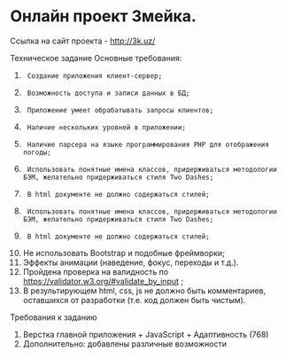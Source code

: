 # Онлайн проект Змейка.

Ссылка на сайт проекта - http://3k.uz/

Техническое задание
Основные требования:
1)  	Создание приложения клиент-сервер;
2)  	Возможность доступа и записи данных в БД;
3)  	Приложение умеет обрабатывать запросы клиентов;
4)  	Наличие нескольких уровней в приложении;
5)  	Наличие парсера на языке программирования PHP для отображения погоды;
6)  	Использовать понятные имена классов, придерживаться методологии БЭМ, желательно придерживаться стиля Two Dashes;
7)  	В html документе не должно содержаться стилей;
8)  	Использовать понятные имена классов, придерживаться методологии БЭМ, желательно придерживаться стиля Two Dashes;
9)  	В html документе не должно содержаться стилей;
10)  Не использовать Bootstrap и подобные фреймворки;
14)  Эффекты анимации (наведение, фокус, переходы и т.д.).
15)  Пройдена проверка на валидность по https://validator.w3.org/#validate_by_input ;
16)  В результирующем html, css, js не должно быть комментариев, оставшихся от разработки (т.е. код должен быть чистым).
 
Требования к заданию
1.  Верстка главной приложения + JavaScript + Адаптивность (768)
2. Дополнительно: добавлены различные возможности
